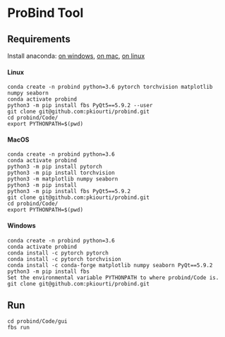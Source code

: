 # ProBind Tool

## Requirements
Install anaconda: [on windows](https://docs.anaconda.com/anaconda/install/windows/), [on mac](https://docs.anaconda.com/anaconda/install/mac-os/), [on linux](https://docs.anaconda.com/anaconda/install/linux/)

#### Linux
```
conda create -n probind python=3.6 pytorch torchvision matplotlib numpy seaborn 
conda activate probind
python3 -m pip install fbs PyQt5==5.9.2 --user
git clone git@github.com:pkiourti/probind.git
cd probind/Code/
export PYTHONPATH=$(pwd)
```

#### MacOS
```
conda create -n probind python=3.6
conda activate probind
python3 -m pip install pytorch 
python3 -m pip install torchvision
python3 -m matplotlib numpy seaborn
python3 -m pip install
python3 -m pip install fbs PyQt5==5.9.2
git clone git@github.com:pkiourti/probind.git
cd probind/Code/
export PYTHONPATH=$(pwd)
```
#### Windows
```
conda create -n probind python=3.6
conda activate probind
conda install -c pytorch pytorch
conda install -c pytorch torchvision
conda install -c conda-forge matplotlib numpy seaborn PyQt==5.9.2
python3 -m pip install fbs
Set the environmental variable PYTHONPATH to where probind/Code is.
git clone git@github.com:pkiourti/probind.git
```

## Run

```
cd probind/Code/gui
fbs run
```
